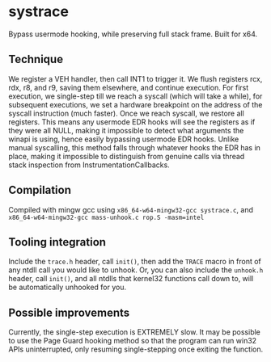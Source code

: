 # systrace
Bypass usermode hooking, while preserving full stack frame. Built for x64.

## Technique
We register a VEH handler, then call INT1 to trigger it. We flush registers rcx, rdx, r8, and r9, saving them elsewhere, and continue execution. For first execution, we single-step till we reach a syscall (which will take a while), for subsequent executions, we set a hardware breakpoint on the address of the syscall instruction (much faster). Once we reach syscall, we restore all registers. This means any usermode EDR hooks will see the registers as if they were all NULL, making it impossible to detect what arguments the winapi is using, hence easily bypassing usermode EDR hooks. Unlike manual syscalling, this method falls through whatever hooks the EDR has in place, making it impossible to distinguish from genuine calls via thread stack inspection from InstrumentationCallbacks.

## Compilation
Compiled with mingw gcc using `x86_64-w64-mingw32-gcc systrace.c`, and `x86_64-w64-mingw32-gcc mass-unhook.c rop.S -masm=intel`

## Tooling integration
Include the `trace.h` header, call `init()`, then add the `TRACE` macro in front of any ntdll call you would like to unhook. Or, you can also include the `unhook.h` header, call `init()`, and all ntdlls that kernel32 functions call down to, will be automatically unhooked for you.

## Possible improvements
Currently, the single-step execution is EXTREMELY slow. It may be possible to use the Page Guard hooking method so that the program can run win32 APIs uninterrupted, only resuming single-stepping once exiting the function.
